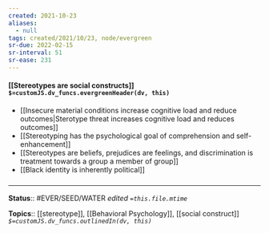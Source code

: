 ```yaml
---
created: 2021-10-23
aliases:
  - null
tags: created/2021/10/23, node/evergreen
sr-due: 2022-02-15
sr-interval: 51
sr-ease: 231
---
```


#### [[Stereotypes are social constructs]] `$=customJS.dv_funcs.evergreenHeader(dv, this)`

- [[Insecure material conditions increase cognitive load and reduce outcomes|Sterotype threat increases cognitive load and reduces outcomes]]
- [[Stereotyping has the psychological goal of comprehension and self-enhancement]]
- [[Stereotypes are beliefs, prejudices are feelings, and discrimination is treatment towards a group a member of group]]
- [[Black identity is inherently political]]

### <hr class="footnote"/>

**Status**:: #EVER/SEED/WATER 
*edited `=this.file.mtime`*

**Topics**:: [[stereotype]], [[Behavioral Psychology]], [[social construct]]
*`$=customJS.dv_funcs.outlinedIn(dv, this)`*
